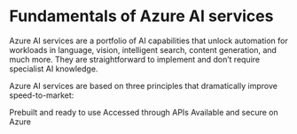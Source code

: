 # Fundamentals of Azure AI services

Azure AI services are a portfolio of AI capabilities that unlock automation for workloads in language, vision, intelligent search, content generation, and much more. They are straightforward to implement and don’t require specialist AI knowledge.

Azure AI services are based on three principles that dramatically improve speed-to-market:

Prebuilt and ready to use
Accessed through APIs
Available and secure on Azure
